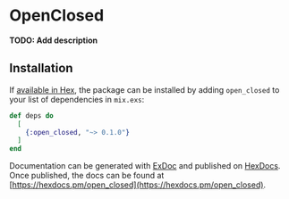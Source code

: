 # OpenClosed

**TODO: Add description**

## Installation

If [available in Hex](https://hex.pm/docs/publish), the package can be installed
by adding `open_closed` to your list of dependencies in `mix.exs`:

```elixir
def deps do
  [
    {:open_closed, "~> 0.1.0"}
  ]
end
```

Documentation can be generated with [ExDoc](https://github.com/elixir-lang/ex_doc)
and published on [HexDocs](https://hexdocs.pm). Once published, the docs can
be found at [https://hexdocs.pm/open_closed](https://hexdocs.pm/open_closed).

